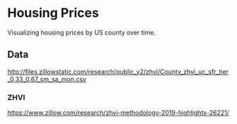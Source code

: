 # Housing Prices
Visualizing housing prices by US county over time.

## Data
http://files.zillowstatic.com/research/public_v2/zhvi/County_zhvi_uc_sfr_tier_0.33_0.67_sm_sa_mon.csv
### ZHVI
https://www.zillow.com/research/zhvi-methodology-2019-highlights-26221/